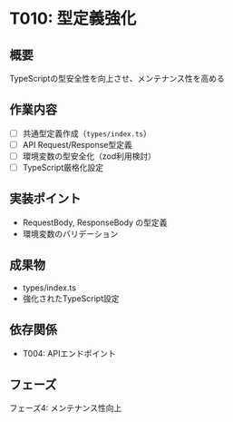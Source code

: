# T010: 型定義強化

## 概要
TypeScriptの型安全性を向上させ、メンテナンス性を高める

## 作業内容
- [ ] 共通型定義作成（`types/index.ts`）
- [ ] API Request/Response型定義
- [ ] 環境変数の型安全化（zod利用検討）
- [ ] TypeScript厳格化設定

## 実装ポイント
- RequestBody, ResponseBody の型定義
- 環境変数のバリデーション

## 成果物
- types/index.ts
- 強化されたTypeScript設定

## 依存関係
- T004: APIエンドポイント

## フェーズ
フェーズ4: メンテナンス性向上